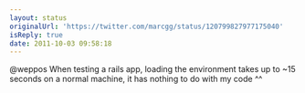 ```yaml
---
layout: status
originalUrl: 'https://twitter.com/marcgg/status/120799827977175040'
isReply: true
date: 2011-10-03 09:58:18
---
```


@weppos When testing a rails app, loading the environment takes up to ~15 seconds on a normal machine, it has nothing to do with my code ^^
